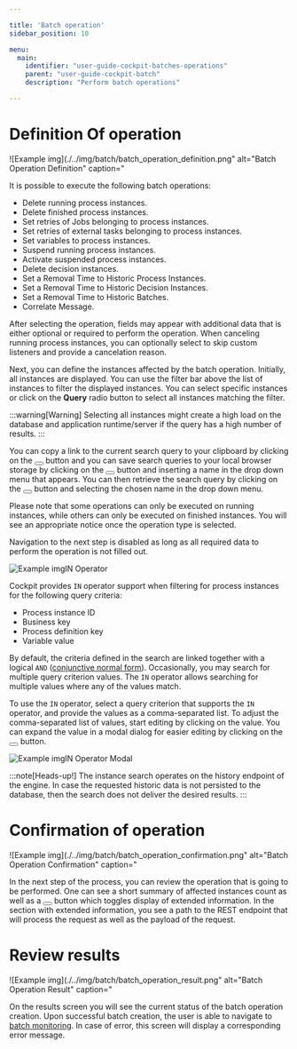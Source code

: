 ```yaml
---

title: 'Batch operation'
sidebar_position: 10

menu:
  main:
    identifier: "user-guide-cockpit-batches-operations"
    parent: "user-guide-cockpit-batch"
    description: "Perform batch operations"

---
```


# Definition Of operation

![Example img](./../img/batch/batch_operation_definition.png" alt="Batch Operation Definition" caption="


It is possible to execute the following batch operations:

- Delete running process instances. 
- Delete finished process instances.
- Set retries of Jobs belonging to process instances.
- Set retries of external tasks belonging to process instances.
- Set variables to process instances.
- Suspend running process instances.
- Activate suspended process instances.
- Delete decision instances.
- Set a Removal Time to Historic Process Instances.
- Set a Removal Time to Historic Decision Instances.
- Set a Removal Time to Historic Batches.
- Correlate Message.

After selecting the operation, fields may appear with additional data that is either optional or required to perform the operation. When canceling running process instances, you can optionally select to skip custom listeners and provide a cancelation reason. 

Next, you can define the instances affected by the batch operation. Initially, all instances are displayed. You can use the filter bar above the list of instances to filter the displayed instances.
You can select specific instances or click on the **Query** radio button to select all instances matching the filter.

:::warning[Warning]
Selecting all instances might create a high load on the database and application runtime/server if the query has a high number of results.
:::

You can copy a link to the current search query to your clipboard by clicking on the <button class="btn btn-xs"><i class="glyphicon glyphicon-link"></i></button> button and you can save search queries to your local browser storage by clicking on the <button class="btn btn-xs"><i class="glyphicon glyphicon-floppy-disk"></i></button> button and inserting a name in the drop down menu that appears. You can then retrieve the search query by clicking on the <button class="btn btn-xs"><i class="glyphicon glyphicon-floppy-disk"></i></button> button and selecting the chosen name in the drop down menu.

Please note that 
some operations can only be executed on running instances, while others can only be executed on finished instances. You will see an
appropriate notice once the operation type is selected. 

Navigation to the next step is disabled as long as all required data to perform the operation is not filled out.

![Example img](./../img/batch/batch-in-operator.png)IN Operator

Cockpit provides `IN` operator support when filtering for process instances for the following query criteria:

* Process instance ID
* Business key
* Process definition key
* Variable value

By default, the criteria defined in the search are linked together with a logical `AND` ([conjunctive normal form](https://en.wikipedia.org/wiki/Conjunctive_normal_form)).
Occasionally, you may search for multiple query criterion values. The `IN` operator allows searching for multiple values where any of the values match.

To use the `IN` operator, select a query criterion that supports the `IN` operator, and provide the values as a comma-separated list. To adjust the comma-separated list of values,
start editing by clicking on the value. You can expand the value in a modal dialog for easier editing by clicking on the <button class="btn btn-xs"><i class="glyphicon glyphicon-resize-full"></i></button> button.

![Example img](./../img/batch/batch-in-operator-modal.png)IN Operator Modal

:::note[Heads-up!]
  The instance search operates on the history endpoint of the engine. In case the requested historic data is not persisted to the database, then the search does not deliver the desired results.
:::

# Confirmation of operation

![Example img](./../img/batch/batch_operation_confirmation.png" alt="Batch Operation Confirmation" caption="

In the next step of the process, you can review the operation that is going to be performed. One can see a short summary of affected instances
count as well as a <button class="btn btn-xs"><i class="glyphicon glyphicon-eye-open"></i></button> button which toggles display of extended information. In the section with extended information, you see a path to the REST endpoint that will process the request as well as the payload of the request.

# Review results

![Example img](./../img/batch/batch_operation_result.png" alt="Batch Operation Result" caption="

On the results screen you will see the current status of the batch operation creation. Upon successful batch creation, the user is able to
navigate to [batch monitoring](../batch/monitoring.md). In case of error, this screen will display a corresponding error message.
